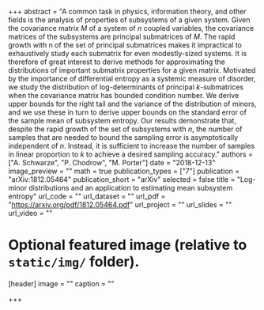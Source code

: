 +++
abstract = "A common task in physics, information theory, and other fields is the analysis of properties of subsystems of a given system. Given the covariance matrix $M$ of a system of $n$ coupled variables, the covariance matrices of the subsystems are principal submatrices of $M$. The rapid growth with n of the set of principal submatrices makes it impractical to exhaustively study each submatrix for even modestly-sized systems. It is therefore of great interest to derive methods for approximating the distributions of important submatrix properties for a given matrix. Motivated by the importance of differential entropy as a systemic measure of disorder, we study the distribution of log-determinants of principal $k$-submatrices when the covariance matrix has bounded condition number. We derive upper bounds for the right tail and the variance of the distribution of minors, and we use these in turn to derive upper bounds on the standard error of the sample mean of subsystem entropy. Our results demonstrate that, despite the rapid growth of the set of subsystems with $n$, the number of samples that are needed to bound the sampling error is asymptotically independent of $n$. Instead, it is sufficient to increase the number of samples in linear proportion to $k$ to achieve a desired sampling accuracy."
authors = ["A. Schwarze", "P. Chodrow", "M. Porter"]
date = "2018-12-13"
image_preview = ""
math = true
publication_types = ["7"]
publication = "arXiv:1812.05464"
publication_short = "arXiv"
selected = false
title = "Log-minor distributions and an application to estimating mean subsystem entropy"
url_code = ""
url_dataset = ""
url_pdf = "https://arxiv.org/pdf/1812.05464.pdf"
url_project = ""
url_slides = ""
url_video = ""

# Optional featured image (relative to `static/img/` folder).
[header]
image = ""
caption = ""

+++
